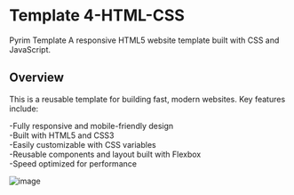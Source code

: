 # Template 4-HTML-CSS
Pyrim Template A responsive HTML5 website template built with CSS and JavaScript.

## Overview
This is a reusable template for building fast, modern websites. Key features include:

-Fully responsive and mobile-friendly design \
-Built with HTML5 and CSS3 \
-Easily customizable with CSS variables \
-Reusable components and layout built with Flexbox \
-Speed optimized for performance

![image](https://github.com/babdellghani/Template2-HTML-CSS/assets/143917624/795e8cdf-95a7-449f-b317-86a42a64ec4b)

